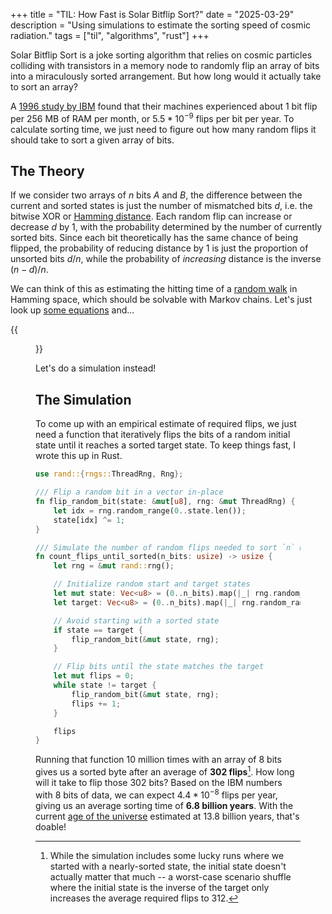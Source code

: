 +++
title = "TIL: How Fast is Solar Bitflip Sort?"
date = "2025-03-29"
description = "Using simulations to estimate the sorting speed of cosmic radiation."
tags = ["til", "algorithms", "rust"]
+++

Solar Bitflip Sort is a joke sorting algorithm that relies on cosmic particles colliding with transistors in a memory node to randomly flip an array of bits into a miraculously sorted arrangement. But how long would it actually take to sort an array?

A [1996 study by IBM](https://ieeexplore.ieee.org/document/556861) found that their machines experienced about 1 bit flip per 256 MB of RAM per month, or $5.5 * 10^{-9}$ flips per bit per year. To calculate sorting time, we just need to figure out how many random flips it should take to sort a given array of bits.

## The Theory

If we consider two arrays of $n$ bits $A$ and $B$, the difference between the current and sorted states is just the number of mismatched bits $d$, i.e. the bitwise XOR or [Hamming distance](https://en.wikipedia.org/wiki/Hamming_distance). Each random flip can increase or decrease $d$ by 1, with the probability determined by the number of currently sorted bits. Since each bit theoretically has the same chance of being flipped, the probability of reducing distance by 1 is just the proportion of unsorted bits $d/n$, while the probability of *increasing* distance is the inverse $(n - d)/n$. 

We can think of this as estimating the hitting time of a [random walk](https://en.wikipedia.org/wiki/Heterogeneous_random_walk_in_one_dimension) in Hamming space, which should be solvable with Markov chains. Let's just look up [some equations](https://stats.stackexchange.com/questions/637986/deriving-the-distribution-of-markov-chain-times) and...

{{<figure src="markov.png">}}

Let's do a simulation instead!

## The Simulation

To come up with an empirical estimate of required flips, we just need a function that iteratively flips the bits of a random initial state until it reaches a sorted target state. To keep things fast, I wrote this up in Rust.

```rust
use rand::{rngs::ThreadRng, Rng};

/// Flip a random bit in a vector in-place
fn flip_random_bit(state: &mut[u8], rng: &mut ThreadRng) {
    let idx = rng.random_range(0..state.len());
    state[idx] ^= 1;
}

/// Simulate the number of random flips needed to sort `n` bits once from a random state
fn count_flips_until_sorted(n_bits: usize) -> usize {
    let rng = &mut rand::rng();

    // Initialize random start and target states
    let mut state: Vec<u8> = (0..n_bits).map(|_| rng.random_range(0..=1)).collect();
    let target: Vec<u8> = (0..n_bits).map(|_| rng.random_range(0..=1)).collect();

    // Avoid starting with a sorted state
    if state == target {
        flip_random_bit(&mut state, rng);
    }

    // Flip bits until the state matches the target
    let mut flips = 0;
    while state != target {
        flip_random_bit(&mut state, rng);
        flips += 1;
    }

    flips
}
```

Running that function 10 million times with an array of 8 bits gives us a sorted byte after an average of **302 flips**[^initial]. How long will it take to flip those 302 bits? Based on the IBM numbers with 8 bits of data, we can expect $4.4 * 10^{-8}$ flips per year, giving us an average sorting time of **6.8 billion years**. With the current [age of the universe](https://en.wikipedia.org/wiki/Age_of_the_universe) estimated at 13.8 billion years, that's doable!

[^initial]: While the simulation includes some lucky runs where we started with a nearly-sorted state, the initial state doesn't actually matter that much -- a worst-case scenario shuffle where the initial state is the inverse of the target only increases the average required flips to 312. 